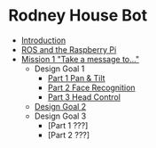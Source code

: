 # Rodney House Bot
- [Introduction](https://github.com/phopley/rodney-project/blob/master/docs/001%20Introduction.md "Rodney Introduction")
- [ROS and the Raspberry Pi](https://github.com/phopley/rodney-project/blob/master/docs/002%20ROS%20and%20the%20Pi.md "Pi and ROS")
- [Mission 1 "Take a message to..."](https://github.com/phopley/rodney-project/blob/master/docs/003%20Missions.md "Mission 1")
  - Design Goal 1
    - [Part 1 Pan & Tilt](https://github.com/phopley/rodney-project/blob/master/docs/004%20Mission%201%20Design%20Goal%201%20Part%201.md "Design goal 1 Part 1")
    - [Part 2 Face Recognition](https://github.com/phopley/rodney-project/blob/master/docs/005%20Mission%201%20Design%20Goal%201%20Part%202.md "Design goal 1 Part 2")
    - [Part 3 Head Control](https://github.com/phopley/rodney-project/blob/master/docs/006%20Mission%201%20Design%20Goal%201%20Part%203.md "Design goal 1 Part 3")
  - [Design Goal 2](https://github.com/phopley/rodney-project/blob/master/docs/007%20Mission%201%20Design%20Goal%202.md "Design Goal 2")
  - Design Goal 3
    - [Part 1 ???]
    - [Part 2 ???]
